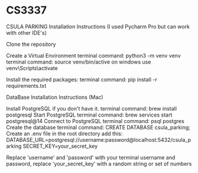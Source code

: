 # CS3337
CSULA PARKING
Installation Instructions (I used Pycharm Pro but can work with other IDE's)

Clone the repository

Create a Virtual Environment
terminal command: python3 -m venv venv
terminal command: source venv/bin/active
on windows use venv\Scripts\activate

Install the required packages:
terminal command: pip install -r requirements.txt

DataBase Installation Instructions (Mac)

Install PostgreSQL if you don't have it.
terminal command: brew install postgresql
Start PostgreSQL
terminal command: brew services start postgresql@14
Connect to PostgreSQL
terminal command: psql postgres
Create the database
terminal command: CREATE DATABASE csula_parking;
Create an .env file in the root directory
add this: DATABASE_URL=postgresql://username:password@localhost:5432/csula_parking
SECRET_KEY=your_secret_key

Replace 'username' and 'password' with your terminal username
and password, replace 'your_secret_key' with a random string or set of numbers
